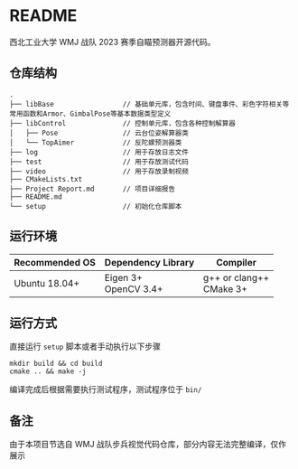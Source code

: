 # README

西北工业大学 WMJ 战队 2023 赛季自瞄预测器开源代码。

## 仓库结构

```
.
├── libBase                 // 基础单元库，包含时间、键盘事件、彩色字符相关等常用函数和Armor、GimbalPose等基本数据类型定义
├── libControl              // 控制单元库，包含各种控制解算器
│   ├── Pose                // 云台位姿解算器类
│   └── TopAimer            // 反陀螺预测器类
├── log                     // 用于存放日志文件
├── test                    // 用于存放测试代码
├── video                   // 用于存放录制视频
├── CMakeLists.txt
├── Project Report.md       // 项目详细报告
├── README.md
└── setup                   // 初始化仓库脚本
```

## 运行环境

| Recommended OS | Dependency Library        | Compiler                     |
| -------------- | ------------------------- | ---------------------------- |
| Ubuntu 18.04+  | Eigen 3+<br />OpenCV 3.4+ | g++ or clang++<br />CMake 3+ |

## 运行方式

直接运行 `setup` 脚本或者手动执行以下步骤

```shell
mkdir build && cd build
cmake .. && make -j
```

编译完成后根据需要执行测试程序，测试程序位于 `bin/`

## 备注

由于本项目节选自 WMJ 战队步兵视觉代码仓库，部分内容无法完整编译，仅作展示